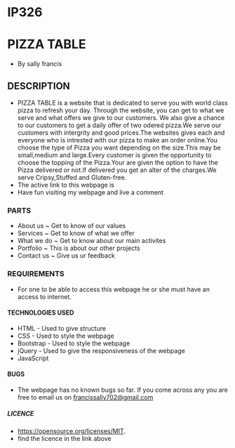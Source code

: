 # IP326
# PIZZA TABLE
* By sally francis
## DESCRIPTION
* PIZZA TABLE is a website that is dedicated to serve you with world class pizza to refresh your day. Through the website, you can get to what we serve and what offers we give to our customers. We also give  a chance to our customers to get a daily offer of two odered pizza.We serve our customers with intergrity and good prices.The websites gives each and everyone  who is intrested with our pizza to make an order online.You choose the type of Pizza you want depending on the size.This may be small,medium and large.Every customer is given the opportunity to choose the topping of the Pizza.Your are given the option to have the Pizza delivered or not.If delivered you get an alter of the charges.We serve Cripsy,Stuffed and Gluten-free.
* The active link to this webpage is 
* Have fun visiting my webpage and live a comment
### PARTS
  * About us ~ Get to know of our values
  * Services ~ Get to know of what we offer
  * What we do ~ Get to know about our main activites
  * Portfolio ~ This is about our other projects
  * Contact us ~ Give us ur feedback
### REQUIREMENTS
* For one to be able to access this webpage he or she must have an access to internet.
#### TECHNOLOGIES USED
 * HTML - Used to give structure
 * CSS - Used to style the webpage
 * Bootstrap - Used to style the webpage
 * jQuery - Used to give the responsiveness of the webpage
 * JavaScript
#### BUGS
* The webpage has no known bugs so far. If you come across any you are free to email us on francissally702@gmail.com
##### LICENCE
* https://opensource.org/licenses/MIT.
* find the licence in the link above